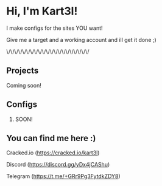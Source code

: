 
# Hi, I'm Kart3l! 

I make configs for the sites YOU want!

Give me a target and a working account and ill get it done ;)

\\/\\/\\/\\/\\/\\/\\/\\/\\/\\/\\/\\/\\/\\/\\/\\/\\/\\/\\/\\/\\/


## Projects

Coming soon!


## Configs

1. SOON!

## You can find me here :)
Cracked.io (https://cracked.io/kart3l)

Discord (https://discord.gg/yDx4jCAShu)

Telegram (https://t.me/+GRr9Pg3FytdkZDY8)


